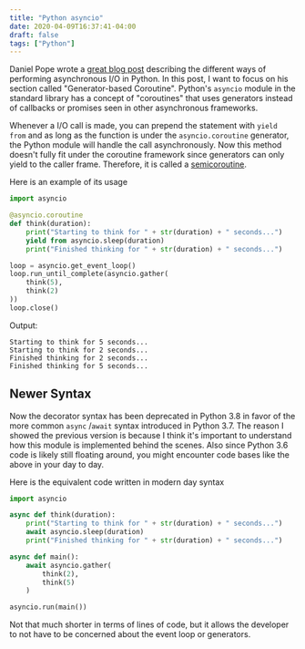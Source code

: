 ```yaml
---
title: "Python asyncio"
date: 2020-04-09T16:37:41-04:00
draft: false
tags: ["Python"]
---
```


Daniel Pope wrote a [great blog post](http://mauveweb.co.uk/posts/2014/07/gevent-asynchronous-io-made-easy.html) describing the different ways of performing asynchronous I/O in Python. In this post, I want to focus on his section called "Generator-based Coroutine". Python's `asyncio` module in the standard library has a concept of "coroutines" that uses generators instead of callbacks or promises seen in other asynchronous frameworks. 

Whenever a I/O call is made, you can prepend the statement with `yield from` and as long as the function is under the `asyncio.coroutine` generator, the Python module will handle the call asynchronously. Now this method doesn't fully fit under the coroutine framework since generators can only yield to the caller frame. Therefore, it is called a [semicoroutine](https://en.wikipedia.org/wiki/Coroutine#Comparison_with_generators).

Here is an example of its usage

```python
import asyncio

@asyncio.coroutine
def think(duration):
    print("Starting to think for " + str(duration) + " seconds...")
    yield from asyncio.sleep(duration)
    print("Finished thinking for " + str(duration) + " seconds...")

loop = asyncio.get_event_loop()
loop.run_until_complete(asyncio.gather(
    think(5),
    think(2)
))
loop.close()
```

Output:

```
Starting to think for 5 seconds...
Starting to think for 2 seconds...
Finished thinking for 2 seconds...
Finished thinking for 5 seconds...
```

## Newer Syntax

Now the decorator syntax has been deprecated in Python 3.8 in favor of the more common `async` /`await` syntax introduced in Python 3.7.  The reason I showed the previous version is because I think it's important to understand how this module is implemented behind the scenes. Also since Python 3.6 code is likely still floating around,  you might encounter code bases like the above in your day to day.

Here is the equivalent code written in modern day syntax

```python
import asyncio

async def think(duration):
    print("Starting to think for " + str(duration) + " seconds...")
    await asyncio.sleep(duration)
    print("Finished thinking for " + str(duration) + " seconds...") 

async def main():
    await asyncio.gather(
        think(2),
        think(5)
    )

asyncio.run(main())
```

Not that much shorter in terms of lines of code, but it allows the developer to not have to be concerned about the event loop or generators.